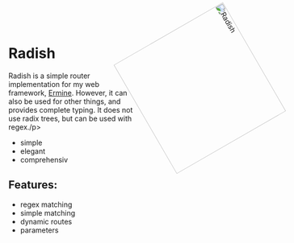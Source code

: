 <img src="https://cdn.discordapp.com/attachments/857979752991031296/943164374510600284/radish3.svg" alt="Radish" style="width: 250px; rotate: 60deg;"  align="right"/>
<h1>Radish </h1>

<p>Radish is a simple router implementation for my web framework, <a href="https://github.com/cheetahbyte/ermine">Ermine</a>. However, it can also be used for other things, and provides complete typing. It does not use radix trees, but can be used with regex./p>


- simple
- elegant
- comprehensiv


## Features: 
- regex matching
- simple matching
- dynamic routes
- parameters
